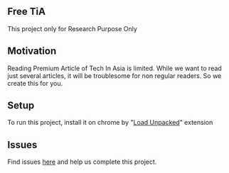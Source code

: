 ## Free TiA
This project only for Research Purpose Only
	
## Motivation
Reading Premium Article of Tech In Asia is limited. While we want to read just several articles, it will be troublesome for non regular readers. So we create this for you.
	
## Setup
To run this project, install it on chrome by "[Load Unpacked](https://developer.chrome.com/docs/extensions/mv3/getstarted/development-basics/#load-unpacked)" extension

## Issues
Find issues [here](https://github.com/ans-4175/chrome-free-tia-reader/issues) and help us complete this project.